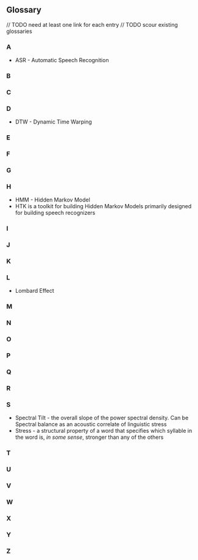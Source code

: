 ## Glossary

// TODO need at least one link for each entry
// TODO scour existing glossaries

### A
* ASR - Automatic Speech Recognition
### B
### C
### D
* DTW - Dynamic Time Warping
### E
### F
### G
### H
* HMM - Hidden Markov Model
* HTK is a toolkit for building Hidden Markov Models primarily designed for building speech recognizers
### I
### J
### K
### L
* Lombard Effect
### M
### N
### O
### P
### Q
### R
### S
* Spectral Tilt - the overall slope of the power spectral density. Can be Spectral balance as an acoustic correlate of linguistic stress
* Stress - a structural property of a word that specifies which syllable in the word is, *in some sense*, stronger than any of the others
### T
### U
### V
### W
### X
### Y
### Z
